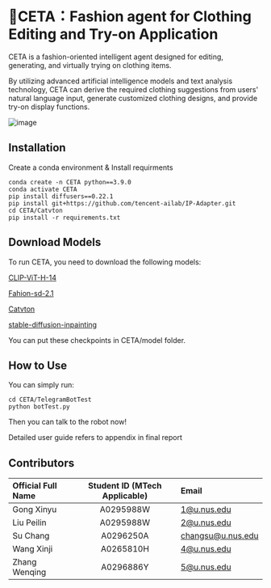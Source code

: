 # 🤖CETA：Fashion agent for Clothing Editing and Try-on Application

CETA is a fashion-oriented intelligent agent designed for editing, generating, and virtually trying on clothing items.

By utilizing advanced artificial intelligence models and text analysis technology, CETA can derive the required clothing suggestions from users' natural language input, generate customized clothing designs, and provide try-on display functions.

![image](https://github.com/user-attachments/assets/89bedefa-deda-454c-a5e3-b53d1663fec5)


## Installation
Create a conda environment & Install requirments
```shell
conda create -n CETA python==3.9.0
conda activate CETA
pip install diffusers==0.22.1
pip install git+https://github.com/tencent-ailab/IP-Adapter.git
cd CETA/Catvton
pip install -r requirements.txt
```

## Download Models
To run CETA, you need to download the following models:

[CLIP-ViT-H-14](https://huggingface.co/laion/CLIP-ViT-H-14-laion2B-s32B-b79K)

[Fahion-sd-2.1](https://huggingface.co/Zhangwq76/fashion-adapter/tree/main/fashion-sd-2.1)

[Catvton](https://huggingface.co/zhengchong/CatVTON)

[stable-diffusion-inpainting](https://huggingface.co/booksforcharlie/stable-diffusion-inpainting)

You can put these checkpoints in CETA/model folder.

## How to Use
You can simply run:
```shell
cd CETA/TelegramBotTest
python botTest.py
```
Then you can talk to the robot now!

Detailed user guide refers to appendix in final report

## Contributors
| Official Full Name  | Student ID (MTech Applicable) | Email |
| :------------ |:---------------:| :-----|
| Gong Xinyu | A0295988W | 1@u.nus.edu |
| Liu Peilin | A0295988W | 2@u.nus.edu |
| Su Chang | A0296250A | changsu@u.nus.edu |
| Wang Xinji | A0265810H | 4@u.nus.edu |
| Zhang Wenqing | A0296886Y | 5@u.nus.edu |

